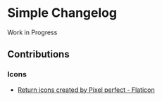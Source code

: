 # Simple Changelog

Work in Progress



## Contributions
### Icons
- [Return icons created by Pixel perfect - Flaticon](https://www.flaticon.com/free-icons/return)